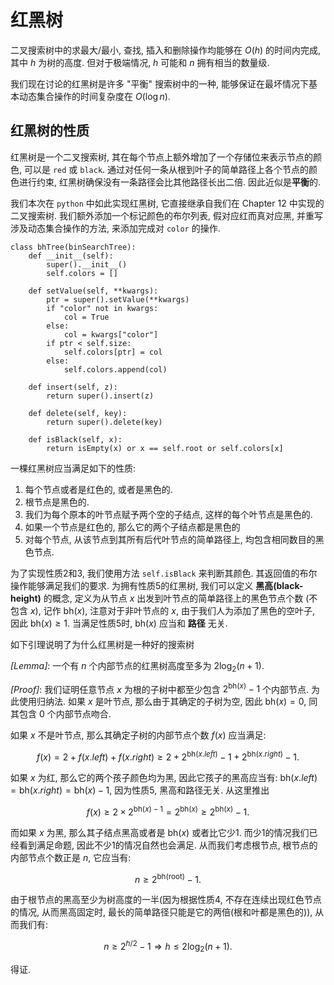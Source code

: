 # 红黑树

二叉搜索树中的求最大/最小, 查找, 插入和删除操作均能够在 $O(h)$ 的时间内完成, 其中 $h$ 为树的高度. 但对于极端情况, $h$ 可能和 $n$ 拥有相当的数量级. 

我们现在讨论的红黑树是许多 "平衡" 搜索树中的一种, 能够保证在最坏情况下基本动态集合操作的时间复杂度在 $O(\log n)$.

## 红黑树的性质

红黑树是一个二叉搜索树, 其在每个节点上额外增加了一个存储位来表示节点的颜色, 可以是 `red` 或 `black`. 通过对任何一条从根到叶子的简单路径上各个节点的颜色进行约束, 红黑树确保没有一条路径会比其他路径长出二倍. 因此近似是**平衡**的. 

我们本次在 `python` 中如此实现红黑树, 它直接继承自我们在 Chapter 12 中实现的二叉搜索树. 我们额外添加一个标记颜色的布尔列表, 假对应红而真对应黑, 并重写涉及动态集合操作的方法, 来添加完成对 `color` 的操作. 

```python{.line-numbers}
class bhTree(binSearchTree):
    def __init__(self):
        super().__init__()
        self.colors = []

    def setValue(self, **kwargs):
        ptr = super().setValue(**kwargs)
        if "color" not in kwargs:
            col = True
        else:
            col = kwargs["color"]
        if ptr < self.size:
            self.colors[ptr] = col
        else:
            self.colors.append(col)

    def insert(self, z):
        return super().insert(z)

    def delete(self, key):
        return super().delete(key)

    def isBlack(self, x):
        return isEmpty(x) or x == self.root or self.colors[x]
```

一棵红黑树应当满足如下的性质:

1.  每个节点或者是红色的, 或者是黑色的. 
2.  根节点是黑色的.
3.  我们为每个原本的叶节点赋予两个空的子结点, 这样的每个叶节点是黑色的.
4.  如果一个节点是红色的, 那么它的两个子结点都是黑色的
5.  对每个节点, 从该节点到其所有后代叶节点的简单路径上, 均包含相同数目的黑色节点. 

为了实现性质2和3, 我们使用方法 `self.isBlack` 来判断其颜色. 其返回值的布尔操作能够满足我们的要求. 
为拥有性质5的红黑树, 我们可以定义 **黑高(black-height)** 的概念, 定义为从节点 $x$ 出发到叶节点的简单路径上的黑色节点个数 (不包含 $x$), 记作 $\textrm{bh}(x)$, 注意对于非叶节点的 $x$, 由于我们人为添加了黑色的空叶子, 因此 $\textrm{bh}(x) \geq 1$. 当满足性质5时, $\textrm{bh}(x)$ 应当和 **路径** 无关.

如下引理说明了为什么红黑树是一种好的搜索树

_[Lemma]_: 一个有 $n$ 个内部节点的红黑树高度至多为 $2\log_2(n+1)$. 

_[Proof]_: 我们证明任意节点 $x$ 为根的子树中都至少包含 $2^{\textrm{bh}(x)}-1$ 个内部节点. 为此使用归纳法. 如果 $x$ 是叶节点, 那么由于其确定的子树为空, 因此 $\textrm{bh}(x)= 0$, 同其包含 $0$ 个内部节点吻合. 

如果 $x$ 不是叶节点, 那么其确定子树的内部节点个数 $f(x)$ 应当满足:

$$
f(x) = 2 + f(x.left) + f(x.right) \geq 2 + 2^{\textrm{bh}(x.left)} - 1 + 2^{\textrm{bh}(x.right)} - 1.
$$

如果 $x$ 为红, 那么它的两个孩子颜色均为黑, 因此它孩子的黑高应当有:
$\textrm{bh}(x.left)=\textrm{bh}(x.right)=\textrm{bh}(x) - 1$, 因为性质5, 黑高和路径无关. 从这里推出

$$
f(x) \geq 2\times 2^{\textrm{bh}(x)-1} = 2^{\textrm{bh}(x)} \geq 2^{\textrm{bh}(x)}-1.
$$

而如果 $x$ 为黑, 那么其子结点黑高或者是 $\textrm{bh}(x)$ 或者比它少1. 而少1的情况我们已经看到满足命题, 因此不少1的情况自然也会满足. 从而我们考虑根节点, 根节点的内部节点个数正是 $n$, 它应当有:

$$
n \geq 2^{\textrm{bh}(\textrm{root})} - 1.
$$

由于根节点的黑高至少为树高度的一半(因为根据性质4, 不存在连续出现红色节点的情况, 从而黑高固定时, 最长的简单路径只能是它的两倍(根和叶都是黑色的)), 从而我们有:

$$
n \geq 2^{h/2} - 1 \Rightarrow h \leq 2\log_2(n+1).
$$

得证. 